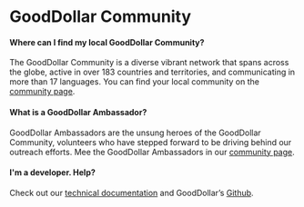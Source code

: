 # GoodDollar Community

#### Where can I find my local GoodDollar Community?

The GoodDollar Community is a diverse vibrant network that spans across the globe, active in over 183 countries and territories, and communicating in more than 17 languages. You can find your local community on the [community page](https://community.gooddollar.org).&#x20;

#### What is a GoodDollar Ambassador?

GoodDollar Ambassadors are the unsung heroes of the GoodDollar Community, volunteers who have stepped forward to be driving behind our outreach efforts. Mee the GoodDollar Ambassadors in our [community page](https://community.gooddollar.org).

#### I'm a developer. Help?

Check out our [technical documentation](https://docs.gooddollar.org/) and GoodDollar’s [Github](https://github.com/GoodDollar/).&#x20;
